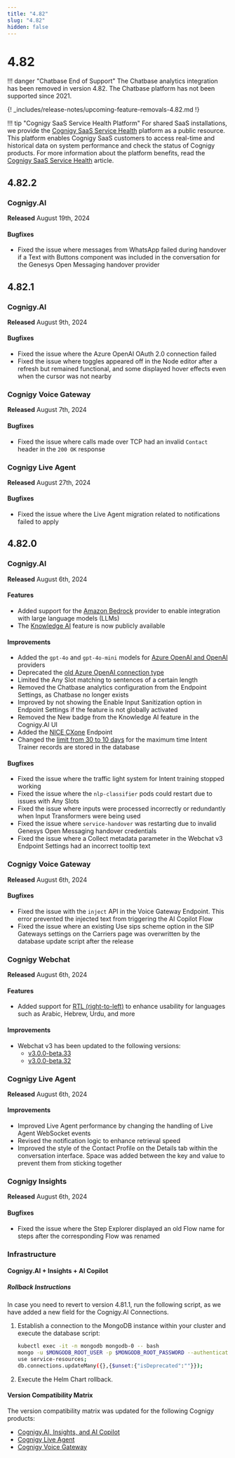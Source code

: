 ```yaml
---
title: "4.82"
slug: "4.82"
hidden: false
---
```


# 4.82

!!! danger "Chatbase End of Support"
    The Chatbase analytics integration has been removed in version 4.82. The Chatbase platform has not been supported since 2021.

{! _includes/release-notes/upcoming-feature-removals-4.82.md !}

!!! tip "Cognigy SaaS Service Health Platform"
    For shared SaaS installations, we provide the [Cognigy SaaS Service Health](https://status.cognigy.ai/) platform as a public resource. This platform enables Cognigy SaaS customers to access real-time and historical data on system performance and check the status of Cognigy products.
    For more information about the platform benefits, read the [Cognigy SaaS Service Health](../ai/installation/saas-service-health.md) article.

## 4.82.2

### Cognigy.AI

**Released** August 19th, 2024

#### Bugfixes

- Fixed the issue where messages from WhatsApp failed during handover if a Text with Buttons component was included in the conversation for the Genesys Open Messaging handover provider

## 4.82.1

### Cognigy.AI

**Released** August 9th, 2024

#### Bugfixes

- Fixed the issue where the Azure OpenAI OAuth 2.0 connection failed
- Fixed the issue where toggles appeared off in the Node editor after a refresh but remained functional, and some displayed hover effects even when the cursor was not nearby

### Cognigy Voice Gateway

**Released** August 7th, 2024

#### Bugfixes

- Fixed the issue where calls made over TCP had an invalid `Contact` header in the `200 OK` response

### Cognigy Live Agent

**Released** August 27th, 2024

#### Bugfixes

- Fixed the issue where the Live Agent migration related to notifications failed to apply

## 4.82.0

### Cognigy.AI

**Released** August 6th, 2024

#### Features

- Added support for the [Amazon Bedrock](../ai/empower/llms/providers/amazon-bedrock.md) provider to enable integration with large language models (LLMs)
- The [Knowledge AI](../ai/empower/knowledge-ai/overview.md) feature is now publicly available

#### Improvements

- Added the `gpt-4o` and `gpt-4o-mini` models for [Azure OpenAI and OpenAI](../ai/empower/llms/model-support-by-feature.md) providers
- Deprecated the [old Azure OpenAI connection type](../ai/empower/llms/providers/microsoft-azure-openai.md#deprecation-of-old-connections-for-microsoft-azure-openai)
- Limited the Any Slot matching to sentences of a certain length
- Removed the Chatbase analytics configuration from the Endpoint Settings, as Chatbase no longer exists
- Improved by not showing the Enable Input Sanitization option in Endpoint Settings if the feature is not globally activated
- Removed the New badge from the Knowledge AI feature in the Cognigy.AI UI
- Added the [NICE CXone](../ai/deploy/endpoint-reference/nice.md) Endpoint
- Changed the [limit from 30 to 10 days](../ai/administer/limitations.md#retention-of-records) for the maximum time Intent Trainer records are stored in the database

#### Bugfixes

- Fixed the issue where the traffic light system for Intent training stopped working
- Fixed the issue where the `nlp-classifier` pods could restart due to issues with Any Slots
- Fixed the issue where inputs were processed incorrectly or redundantly when Input Transformers were being used
- Fixed the issue where `service-handover` was restarting due to invalid Genesys Open Messaging handover credentials
- Fixed the issue where a Collect metadata parameter in the Webchat v3 Endpoint Settings had an incorrect tooltip text

### Cognigy Voice Gateway

**Released** August 6th, 2024

#### Bugfixes

- Fixed the issue with the `inject` API in the Voice Gateway Endpoint. This error prevented the injected text from triggering the AI Copilot Flow
- Fixed the issue where an existing Use sips scheme option in the SIP Gateways settings on the Carriers page was overwritten by the database update script after the release

### Cognigy Webchat

**Released** August 6th, 2024

#### Features

- Added support for [RTL (right-to-left)](../webchat/v3/features.md#rtl-language-support) to enhance usability for languages such as Arabic, Hebrew, Urdu, and more

#### Improvements

- Webchat v3 has been updated to the following versions:
    - [v3.0.0-beta.33](https://github.com/Cognigy/WebchatWidget/releases/tag/v3.0.0-beta.33)
    - [v3.0.0-beta.32](https://github.com/Cognigy/WebchatWidget/releases/tag/v3.0.0-beta.32)

### Cognigy Live Agent

**Released** August 6th, 2024

#### Improvements

- Improved Live Agent performance by changing the handling of Live Agent WebSocket events
- Revised the notification logic to enhance retrieval speed
- Improved the style of the Contact Profile on the Details tab within the conversation interface. Space was added between the key and value to prevent them from sticking together

### Cognigy Insights

**Released** August 6th, 2024

#### Bugfixes

- Fixed the issue where the Step Explorer displayed an old Flow name for steps after the corresponding Flow was renamed

### Infrastructure

#### Cognigy.AI + Insights + AI Copilot

##### Rollback Instructions

In case you need to revert to version 4.81.1, run the following script, as we have added a new field for the Cognigy.AI Connections.

1. Establish a connection to the MongoDB instance within your cluster and execute the database script:
    ```bash
    kubectl exec -it -n mongodb mongodb-0 -- bash
    mongo -u $MONGODB_ROOT_USER -p $MONGODB_ROOT_PASSWORD --authenticationDatabase admin
    use service-resources;
    db.connections.updateMany({},{$unset:{"isDeprecated":""}});
    ```
2. Execute the Helm Chart rollback.


#### Version Compatibility Matrix

The version compatibility matrix was updated for the following Cognigy products:

- [Cognigy.AI, Insights, and AI Copilot](../ai/installation/version-compatibility-matrix.md)
- [Cognigy Live Agent](../live-agent/installation/deployment/version-compatibility-matrix.md)
- [Cognigy Voice Gateway](../voice-gateway/installation/version-compatibility-matrix.md)